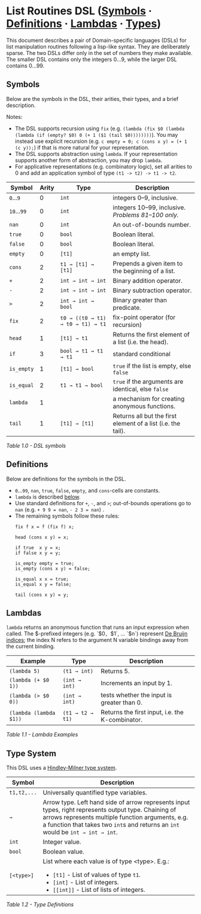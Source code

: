 # List Routines DSL ([Symbols](#symbols) &middot; [Definitions](#definitions)  &middot; [Lambdas](#lambdas) &middot; [Types](#type-system))

This document describes a pair of Domain-specific languages (DSLs) for list manipulation routines following a lisp-like syntax. They are deliberately sparse. The two DSLs differ only in the set of numbers they make available. The smaller DSL contains only the integers 0...9, while the larger DSL contains 0...99.

## Symbols

Below are the symbols in the DSL, their arities, their types, and a brief description.

Notes:
- The DSL supports recursion using `fix` (e.g. `(lambda (fix $0 (lambda (lambda (if (empty? $0) 0 (+ 1 ($1 (tail $0))))))))`). You may instead use explicit recursion (e.g. `c empty = 0; c (cons x y) = (+ 1 (c y));`) if that is more natural for your representation.
- The DSL supports abstraction using `lambda`. If your representation supports another form of abstraction, you may drop `lambda`.
- For applicative representations (e.g. combinatory logic), set all arities to 0 and add an application symbol of type `(t1 -> t2) -> t1 -> t2`.

<table>
  <col>
  <col>
  <col>
  <col>
<thead>
<tr class="header">
<th><strong>Symbol</strong></th>
<th><strong>Arity</strong></th>
<th><strong>Type</strong></th>
<th><strong>Description</strong></th>
</tr>
</thead>
<tbody>
<tr>
<td><code>0</code>...<code>9</code></td>
<td>0</td>
<td><code>int</code></td>
<td>integers 0&ndash;9, inclusive.</td>
</tr>
<tr>
<td><code>10</code>...<code>99</code></td>
<td>0</td>
<td><code>int</code></td>
<td>integers 10&ndash;99, inclusive. <em>Problems 81&ndash;100 only.</em></td>
</tr>
<tr>
<td><code>nan</code></td>
<td>0</td>
<td><code>int</code></td>
<td>An out-of-bounds number.</td>
</tr>
<tr>
<td><code>true</code></td>
<td>0</td>
<td><code>bool</code></td>
<td>Boolean literal.</td>
</tr>
<tr>
<td><code>false</code></td>
<td>0</td>
<td><code>bool</code></td>
<td>Boolean literal.</td>
</tr>
<tr>
<td><code>empty</code></td>
<td>0</td>
<td><code>[t1]</code></td>
<td>an empty list.</td>
</tr>
<tr>
<td><code>cons</code></td>
<td>2</td>
<td><code>t1 → [t1] → [t1]</code></td>
<td>Prepends a given item to the beginning of a list.</td>
</tr>
<tr>
<td><code>+</code></td>
<td>2</td>
<td><code>int → int → int</code></td>
<td>Binary addition operator.</td>
</tr>
<tr>
<td><code>-</code></td>
<td>2</td>
<td><code>int → int → int</code></td>
<td>Binary subtraction operator.</td>
</tr>
<tr>
<td><code>&gt;</code></td>
<td>2</td>
<td><code>int → int → bool</code></td>
<td>Binary greater than predicate.</td>
</tr>
<tr>
<td><code>fix</code></td>
<td>2</td>
<td><code>t0 → ((t0 → t1) → t0 → t1) → t1</code></td>
<td>fix-point operator (for recursion)</td>
</tr>
<tr>
<td><code>head</code></td>
<td>1</td>
<td><code>[t1] → t1</code></td>
<td>Returns the first element of a list (i.e. the head).</td>
</tr>
<tr>
<td><code>if</code></td>
<td>3</td>
<td><code>bool → t1 → t1 → t1</code></td>
<td>standard conditional</td>
</tr>
<tr>
<td><code>is_empty</code></td>
<td>1</td>
<td><code>[t1] → bool</code></td>
<td><code>true</code> if the list is empty, else <code>false</code></td>
</tr>
<tr>
<td><code>is_equal</code></td>
<td>2</td>
<td><code>t1 → t1 → bool</code></td>
<td><code>true</code> if the arguments are identical, else <code>false</code></td>
</tr>
<tr>
<td><code>lambda</code></td>
<td>1</td>
<td></td>
<td>a mechanism for creating anonymous functions.</td>
</tr>
<tr>
<td><code>tail</code></td>
<td>1</td>
<td><code>[t1] → [t1]</code></td>
<td>Returns all but the first element of a list (i.e. the tail).</td>
</tr>
</tbody>
</table>

*Table 1.0 - DSL symbols*

## Definitions

Below are definitions for the symbols in the DSL.

- `0`...`99`, `nan`, `true`, `false`, `empty`, and `cons`-cells are constants.
- `lambda` is described [below](#lambdas).
- Use standard definitions for `+`, `-`, and `>`; out-of-bounds operations go to `nan` (e.g. `+ 9 9 = nan`, `- 2 3 = nan`) .
- The remaining symbols follow these rules:
  ```
  fix f x = f (fix f) x;

  head (cons x y) = x;

  if true  x y = x;
  if false x y = y;

  is_empty empty = true;
  is_empty (cons x y) = false;

  is_equal x x = true;
  is_equal x y = false;

  tail (cons x y) = y;
  ```
## Lambdas

`lambda` returns an anonymous function that runs an input expression when called. The $-prefixed integers (e.g. `$0`, `$1`, … `$n`) represent [De Bruijn indices](https://en.wikipedia.org/wiki/De_Bruijn_index); the index N refers to the argument N variable bindings away from the current binding.

| **Example**                     | **Type**  | **Description**                                                 |
| ------------------------------- | ------------------- | --------------------------------------------------------------- |
| `(lambda 5)`                     | `(t1 → int)`         | Returns 5.                                                      |
| `(lambda (+ $0 1))`              | `(int → int)`        | Increments an input by 1.                                 |
| `(lambda (> $0 0))`             | `(int → int)`        | tests whether the input is greater than 0.  |
| `(lambda (lambda $1))`    | `(t1 → t2 → t1)`  | Returns the first input, i.e. the K-combinator. |

*Table 1.1 - Lambda Examples*

## Type System

This DSL uses a [Hindley-Milner type system](https://en.wikipedia.org/wiki/Hindley%E2%80%93Milner_type_system).

<table>
<thead>
<tr class="header">
<th><strong>Symbol</strong></th>
<th><strong>Description</strong></th>
</tr>
</thead>
<tbody>
<tr>
<td><code>t1,t2,...</code></td>
<td>Universally quantified type variables.</td>
</tr>
<tr>
<td><code>→</code></td>
<td>Arrow type. Left hand side of arrow represents input types, right represents output type. Chaining of arrows represents multiple function arguments, e.g. a function that takes two <code>int</code>s and returns an <code>int</code> would be <code>int → int → int</code>.</td>
</tr>
<tr>
<td><code>int</code></td>
<td>Integer value.</td>
</tr>
<tr>
<td><code>bool</code></td>
<td>Boolean value.</td>
</tr>
<tr>
<td><code>[&lt;type&gt;]</code></td>
<td>List where each value is of type &lt;type&gt;. E.g.:
<ul style="margin-bottom: 0;">
<li><code>[t1]</code> - List of values of type <code>t1</code>.</li>
<li><code>[int]</code> - List of integers.</li>
<li><code>[[int]]</code> - List of lists of integers.</li></ul></td>
</tr>
</tbody>
</table>

*Table 1.2 - Type Definitions*

